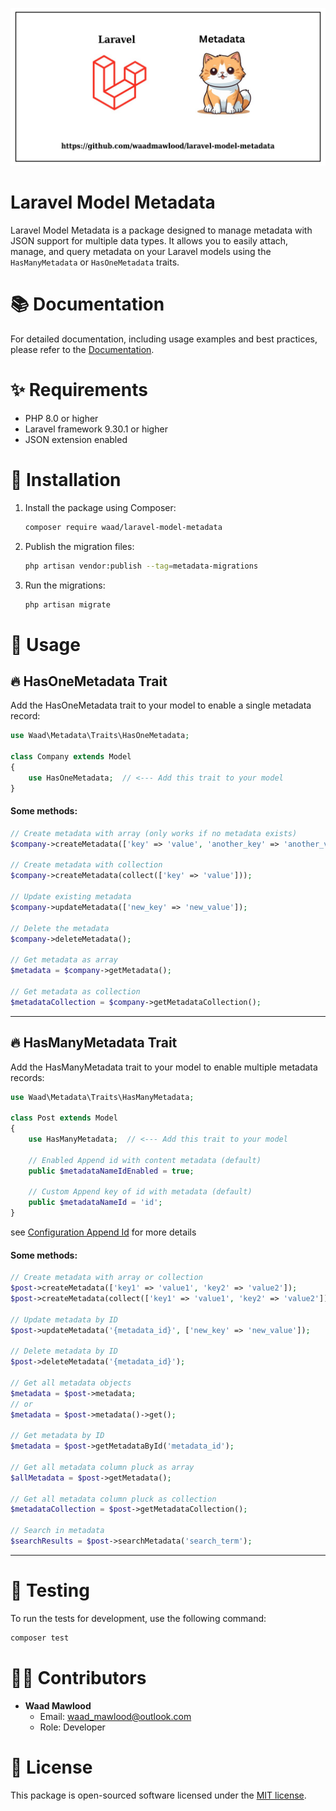 ![Laravel Model Metadata](lmm.jpg)

# Laravel Model Metadata

Laravel Model Metadata is a package designed to manage metadata with JSON support for multiple data types. It allows you to easily attach, manage, and query metadata on your Laravel models using the `HasManyMetadata` or `HasOneMetadata` traits.

# 📚 Documentation

For detailed documentation, including usage examples and best practices, please refer to the [Documentation](https://waad-mawlood.gitbook.io/model-metadata).

# ✨ Requirements

- PHP 8.0 or higher
- Laravel framework 9.30.1 or higher
- JSON extension enabled

# 💼 Installation

1. Install the package using Composer:
   ```bash
   composer require waad/laravel-model-metadata
   ```

2. Publish the migration files:
   ```bash
   php artisan vendor:publish --tag=metadata-migrations
   ```

3. Run the migrations:
   ```bash
   php artisan migrate
   ```

# 🎈 Usage

## 🔥 HasOneMetadata Trait

Add the HasOneMetadata trait to your model to enable a single metadata record:

```php
use Waad\Metadata\Traits\HasOneMetadata;

class Company extends Model
{
    use HasOneMetadata;  // <--- Add this trait to your model
}
```

#### Some methods:

```php
// Create metadata with array (only works if no metadata exists)
$company->createMetadata(['key' => 'value', 'another_key' => 'another_value']);

// Create metadata with collection
$company->createMetadata(collect(['key' => 'value']));

// Update existing metadata
$company->updateMetadata(['new_key' => 'new_value']);

// Delete the metadata
$company->deleteMetadata();

// Get metadata as array
$metadata = $company->getMetadata();

// Get metadata as collection
$metadataCollection = $company->getMetadataCollection();
```

-------------

## 🔥 HasManyMetadata Trait

Add the HasManyMetadata trait to your model to enable multiple metadata records:

```php
use Waad\Metadata\Traits\HasManyMetadata;

class Post extends Model
{
    use HasManyMetadata;  // <--- Add this trait to your model

    // Enabled Append id with content metadata (default)
    public $metadataNameIdEnabled = true;

    // Custom Append key of id with metadata (default)
    public $metadataNameId = 'id';
}
```
see [Configuration Append Id](https://waad-mawlood.gitbook.io/model-metadata/basics/markdown-1/use-in-model) for more details

#### Some methods:

```php
// Create metadata with array or collection
$post->createMetadata(['key1' => 'value1', 'key2' => 'value2']);
$post->createMetadata(collect(['key1' => 'value1', 'key2' => 'value2']));

// Update metadata by ID
$post->updateMetadata('{metadata_id}', ['new_key' => 'new_value']);

// Delete metadata by ID
$post->deleteMetadata('{metadata_id}');

// Get all metadata objects
$metadata = $post->metadata;
// or
$metadata = $post->metadata()->get();

// Get metadata by ID
$metadata = $post->getMetadataById('metadata_id');

// Get all metadata column pluck as array
$allMetadata = $post->getMetadata();

// Get all metadata column pluck as collection
$metadataCollection = $post->getMetadataCollection();

// Search in metadata
$searchResults = $post->searchMetadata('search_term');
```


-------------

# 🧪 Testing

To run the tests for development, use the following command:

```bash
composer test
```

# 👨‍💻 Contributors

- **Waad Mawlood**
  - Email: waad_mawlood@outlook.com
  - Role: Developer

# 📝 License

This package is open-sourced software licensed under the [MIT license](LICENSE).
